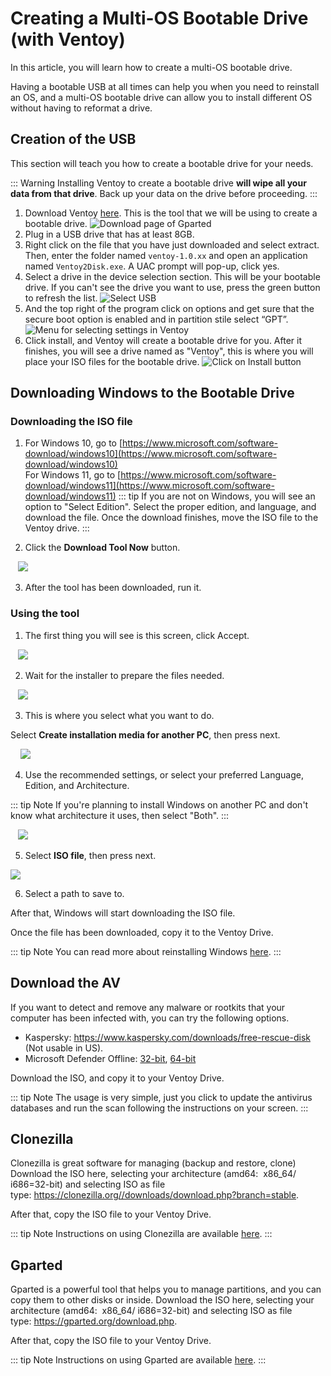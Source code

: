 # Creating a Multi-OS Bootable Drive (with Ventoy)
In this article, you will learn how to create a multi-OS bootable drive. 

Having a bootable USB at all times can help you when you need to reinstall an OS, and a multi-OS bootable drive can allow you to install different OS without having to reformat a drive.

## Creation of the USB
This section will teach you how to create a bootable drive for your needs.

::: Warning
Installing Ventoy to create a bootable drive **will wipe all your data from that drive**. Back up your data on the drive before proceeding.
:::
1. Download Ventoy [here](https://www.ventoy.net/en/download.html). This is the tool that we will be using to create a bootable drive.
![Download page of Gparted](img/ventoy/Gparted.png)
2. Plug in a USB drive that has at least 8GB.
3. Right click on the file that you have just downloaded and select extract. Then, enter the folder named `ventoy-1.0.xx` and open an application named `Ventoy2Disk.exe`. A UAC prompt will pop-up, click yes.
4. Select a drive in the device selection section. This will be your bootable drive. If you can't see the drive you want to use, press the green button to refresh the list.
![Select USB](<img/ventoy/Ventoy screen.png>)
5. And the top right of the program click on options and get sure that the secure boot option is enabled and in partition stile select “GPT”.
![Menu for selecting settings in Ventoy](<img/ventoy/Secure boot and GPT.png>)
6. Click install, and Ventoy will create a bootable drive for you. After it finishes, you will see a drive named as "Ventoy", this is where you will place your ISO files for the bootable drive.
![Click on Install button](img/ventoy/Install.png)

## Downloading Windows to the Bootable Drive
### Downloading the ISO file

1. For Windows 10, go to [https://www.microsoft.com/software-download/windows10](https://www.microsoft.com/software-download/windows10) <br>
For Windows 11, go to [https://www.microsoft.com/software-download/windows11](https://www.microsoft.com/software-download/windows11)
::: tip
If you are not on Windows, you will see an option to "Select Edition". Select the proper edition, and language, and download the file. Once the download finishes, move the ISO file to the Ventoy drive.
:::

2. Click the **Download Tool Now** button.

   ![](./img/downloading-windows/downloadtoolnow.png)

3. After the tool has been downloaded, run it.

### Using the tool

1. The first thing you will see is this screen, click Accept.

   ![](./img/downloading-windows/licenseterms.png)

2. Wait for the installer to prepare the files needed.

   ![](./img/downloading-windows/gettingthings.png)

3. This is where you select what you want to do.

Select **Create installation media for another PC**, then press next.

    ![](./img/downloading-windows/whatdoyouwanttodo.png)

4. Use the recommended settings, or select your preferred Language, Edition, and Architecture.

::: tip Note
If you're planning to install Windows on another PC and don't know what architecture it uses, then select "Both".
:::

   ![](./img/downloading-windows/changelanguagearchitecture.png)

5. Select **ISO file**, then press next.

![](./img/downloading-windows/mediatouse.png)

6. Select a path to save to.

After that, Windows will start downloading the ISO file.

Once the file has been downloaded, copy it to the Ventoy Drive.

::: tip Note
You can read more about reinstalling Windows [here](installing-windows).
:::

## Download the AV
If you want to detect and remove any malware or rootkits that your computer has been infected with, you can try the following options.
 - Kaspersky: https://www.kaspersky.com/downloads/free-rescue-disk (Not usable in US).
 - Microsoft Defender Offline: [32-bit](https://go.microsoft.com/fwlink/?LinkID=234123), [64-bit](https://go.microsoft.com/fwlink/?LinkID=234124)

Download the ISO, and copy it to your Ventoy Drive.

::: tip Note
The usage is very simple, just you click to update the antivirus databases and run the scan following the instructions on your screen.
:::

## Clonezilla
Clonezilla is great software for managing (backup and restore, clone)
Download the ISO here, selecting your architecture (amd64:  x86_64/
i686=32-bit) and selecting ISO as file type: https://clonezilla.org//downloads/download.php?branch=stable.

After that, copy the ISO file to your Ventoy Drive.

::: tip Note
Instructions on using Clonezilla are available [here](https://clonezilla.org//clonezilla-live-doc.php).
:::

## Gparted
Gparted is a powerful tool that helps you to manage partitions, and you can copy them to other disks or inside.
Download the ISO here, selecting your architecture (amd64:  x86_64/ i686=32-bit) and selecting ISO as file type: https://gparted.org/download.php.

After that, copy the ISO file to your Ventoy Drive.

::: tip Note
Instructions on using Gparted are available [here](https://gparted.org/display-doc.php?name=help-manual).
:::